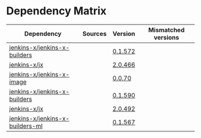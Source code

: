 # Dependency Matrix

Dependency | Sources | Version | Mismatched versions
---------- | ------- | ------- | -------------------
[jenkins-x/jenkins-x-builders](https://github.com/jenkins-x/jenkins-x-builders) |  | [0.1.572]() | 
[jenkins-x/jx](https://github.com/jenkins-x/jx) |  | [2.0.466]() | 
[jenkins-x/jenkins-x-image](https://github.com/jenkins-x/jenkins-x-image) |  | [0.0.70](https://github.com/jenkins-x/jenkins-x-image/releases/tag/0.0.70) | 
[jenkins-x/jenkins-x-builders](https://github.com/jenkins-x/jenkins-x-builders) |  | [0.1.590]() | 
[jenkins-x/jx](https://github.com/jenkins-x/jx) |  | [2.0.492](https://github.com/jenkins-x/jx/releases/tag/v2.0.492) | 
[jenkins-x/jenkins-x-builders-ml](https://github.com/jenkins-x/jenkins-x-builders-ml) |  | [0.1.567]() | 
